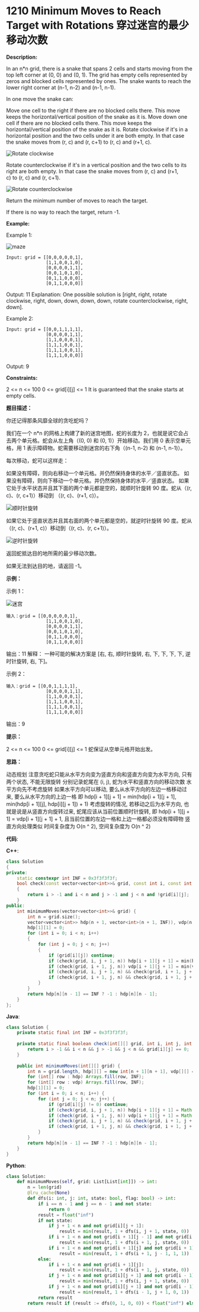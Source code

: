 # 1210 Minimum Moves to Reach Target with Rotations 穿过迷宫的最少移动次数

__Description:__

In an n*n grid, there is a snake that spans 2 cells and starts moving from the top left corner at (0, 0) and (0, 1). The grid has empty cells represented by zeros and blocked cells represented by ones. The snake wants to reach the lower right corner at (n-1, n-2) and (n-1, n-1).

In one move the snake can:

Move one cell to the right if there are no blocked cells there. This move keeps the horizontal/vertical position of the snake as it is.
Move down one cell if there are no blocked cells there. This move keeps the horizontal/vertical position of the snake as it is.
Rotate clockwise if it's in a horizontal position and the two cells under it are both empty. In that case the snake moves from (r, c) and (r, c+1) to (r, c) and (r+1, c).

![Rotate clockwise](https://assets.leetcode-cn.com/aliyun-lc-upload/uploads/2019/09/28/image-2.png)

Rotate counterclockwise if it's in a vertical position and the two cells to its right are both empty. In that case the snake moves from (r, c) and (r+1, c) to (r, c) and (r, c+1).

![Rotate counterclockwise](https://assets.leetcode-cn.com/aliyun-lc-upload/uploads/2019/09/28/image-1.png)

Return the minimum number of moves to reach the target.

If there is no way to reach the target, return -1.

__Example:__

Example 1:

![maze](https://assets.leetcode-cn.com/aliyun-lc-upload/uploads/2019/09/28/image.png)

```text
Input: grid = [[0,0,0,0,0,1],
               [1,1,0,0,1,0],
               [0,0,0,0,1,1],
               [0,0,1,0,1,0],
               [0,1,1,0,0,0],
               [0,1,1,0,0,0]]
```

Output: 11
Explanation:
One possible solution is [right, right, rotate clockwise, right, down, down, down, down, rotate counterclockwise, right, down].

Example 2:

```text
Input: grid = [[0,0,1,1,1,1],
               [0,0,0,0,1,1],
               [1,1,0,0,0,1],
               [1,1,1,0,0,1],
               [1,1,1,0,0,1],
               [1,1,1,0,0,0]]
```

Output: 9

__Constraints:__

2 <= n <= 100
0 <= grid[i][j] <= 1
It is guaranteed that the snake starts at empty cells.

__题目描述：__

你还记得那条风靡全球的贪吃蛇吗？

我们在一个 n*n 的网格上构建了新的迷宫地图，蛇的长度为 2，也就是说它会占去两个单元格。蛇会从左上角（(0, 0) 和 (0, 1)）开始移动。我们用 0 表示空单元格，用 1 表示障碍物。蛇需要移动到迷宫的右下角（(n-1, n-2) 和 (n-1, n-1)）。

每次移动，蛇可以这样走：

如果没有障碍，则向右移动一个单元格。并仍然保持身体的水平／竖直状态。
如果没有障碍，则向下移动一个单元格。并仍然保持身体的水平／竖直状态。
如果它处于水平状态并且其下面的两个单元都是空的，就顺时针旋转 90 度。蛇从（(r, c)、(r, c+1)）移动到 （(r, c)、(r+1, c)）。

![顺时针旋转](https://assets.leetcode-cn.com/aliyun-lc-upload/uploads/2019/09/28/image-2.png)

如果它处于竖直状态并且其右面的两个单元都是空的，就逆时针旋转 90 度。蛇从（(r, c)、(r+1, c)）移动到（(r, c)、(r, c+1)）。

![逆时针旋转](https://assets.leetcode-cn.com/aliyun-lc-upload/uploads/2019/09/28/image-1.png)

返回蛇抵达目的地所需的最少移动次数。

如果无法到达目的地，请返回 -1。

__示例：__

示例 1：

![迷宫](https://assets.leetcode-cn.com/aliyun-lc-upload/uploads/2019/09/28/image.png)

```text
输入：grid = [[0,0,0,0,0,1],
               [1,1,0,0,1,0],
               [0,0,0,0,1,1],
               [0,0,1,0,1,0],
               [0,1,1,0,0,0],
               [0,1,1,0,0,0]]
```

输出：11
解释：
一种可能的解决方案是 [右, 右, 顺时针旋转, 右, 下, 下, 下, 下, 逆时针旋转, 右, 下]。

示例 2：

```text
输入：grid = [[0,0,1,1,1,1],
               [0,0,0,0,1,1],
               [1,1,0,0,0,1],
               [1,1,1,0,0,1],
               [1,1,1,0,0,1],
               [1,1,1,0,0,0]]
```

输出：9

__提示：__

2 <= n <= 100
0 <= grid[i][j] <= 1
蛇保证从空单元格开始出发。

__思路：__

动态规划
注意贪吃蛇只能从水平方向变为竖直方向和竖直方向变为水平方向, 只有两个状态, 不能无限旋转
分别记录蛇尾在 (i, j), 蛇为水平和竖直方向的移动次数
水平方向先不考虑旋转
如果水平方向可以移动, 要么从水平方向的左边一格移动过来, 要么从水平方向的上边一格
即 hdp[i + 1][j + 1] = min(hdp[i + 1][j + 1], min(hdp[i + 1][j], hdp[i][j + 1]) + 1)
考虑旋转的情况, 若移动之后为水平方向, 也就是说是从竖直方向旋转过来, 蛇尾应该从当前位置顺时针旋转, 即 hdp[i + 1][j + 1] = vdp[i + 1][j + 1] + 1, 且当前位置的左边一格和上边一格都必须没有障碍物
竖直方向处理类似
时间复杂度为 O(n ^ 2), 空间复杂度为 O(n ^ 2)

__代码__:

__C++__:

```C++
class Solution 
{
private:
    static constexpr int INF = 0x3f3f3f3f;
    bool check(const vector<vector<int>>& grid, const int i, const int j, const int n)
    {
        return i > -1 and i < n and j > -1 and j < n and !grid[i][j];
    }
public:
    int minimumMoves(vector<vector<int>>& grid) {
        int n = grid.size();
        vector<vector<int>> hdp(n + 1, vector<int>(n + 1, INF)), vdp(n + 1, vector<int>(n + 1, INF));
        hdp[1][1] = 0;
        for (int i = 0; i < n; i++) 
        {
            for (int j = 0; j < n; j++) 
            {
                if (grid[i][j]) continue;
                if (check(grid, i, j + 1, n)) hdp[i + 1][j + 1] = min(hdp[i + 1][j + 1], min(hdp[i + 1][j], hdp[i][j + 1]) + 1);
                if (check(grid, i + 1, j, n)) vdp[i + 1][j + 1] = min(vdp[i + 1][j + 1], min(vdp[i + 1][j], vdp[i][j + 1]) + 1);
                if (check(grid, i, j + 1, n) && check(grid, i + 1, j + 1, n)) hdp[i + 1][j + 1] = min(hdp[i + 1][j + 1], vdp[i + 1][j + 1] + 1);
                if (check(grid, i + 1, j, n) && check(grid, i + 1, j + 1, n)) vdp[i + 1][j + 1] = min(hdp[i + 1][j + 1] + 1, vdp[i + 1][j + 1]);
            }
        }
        return hdp[n][n - 1] == INF ? -1 : hdp[n][n - 1];
    }
};
```

__Java__:

```Java
class Solution {
    private static final int INF = 0x3f3f3f3f;
    
    private static final boolean check(int[][] grid, int i, int j, int n) {
        return i > -1 && i < n && j > -1 && j < n && grid[i][j] == 0;
    }
    
    public int minimumMoves(int[][] grid) {
        int n = grid.length, hdp[][] = new int[n + 1][n + 1], vdp[][] = new int[n + 1][n + 1];
        for (int[] row : hdp) Arrays.fill(row, INF);
        for (int[] row : vdp) Arrays.fill(row, INF);
        hdp[1][1] = 0;
        for (int i = 0; i < n; i++) {
            for (int j = 0; j < n; j++) {
                if (grid[i][j] != 0) continue;
                if (check(grid, i, j + 1, n)) hdp[i + 1][j + 1] = Math.min(hdp[i + 1][j + 1], Math.min(hdp[i + 1][j], hdp[i][j + 1]) + 1);
                if (check(grid, i + 1, j, n)) vdp[i + 1][j + 1] = Math.min(vdp[i + 1][j + 1], Math.min(vdp[i + 1][j], vdp[i][j + 1]) + 1);
                if (check(grid, i, j + 1, n) && check(grid, i + 1, j + 1, n)) hdp[i + 1][j + 1] = Math.min(hdp[i + 1][j + 1], vdp[i + 1][j + 1] + 1);
                if (check(grid, i + 1, j, n) && check(grid, i + 1, j + 1, n)) vdp[i + 1][j + 1] = Math.min(hdp[i + 1][j + 1] + 1, vdp[i + 1][j + 1]);
            }
        }
        return hdp[n][n - 1] == INF ? -1 : hdp[n][n - 1];
    }
}
```

__Python__:

```Python
class Solution:
    def minimumMoves(self, grid: List[List[int]]) -> int:
        n = len(grid)
        @lru_cache(None)
        def dfs(i: int, j: int, state: bool, flag: bool) -> int:
            if i == n - 1 and j == n - 1 and not state:
                return 0
            result = float("inf")
            if not state:
                if j + 1 < n and not grid[i][j + 1]:
                    result = min(result, 1 + dfs(i, j + 1, state, 0))
                if i + 1 < n and not grid[i + 1][j - 1] and not grid[i + 1][j]:
                    result = min(result, 1 + dfs(i + 1, j, state, 0))
                if i + 1 < n and not grid[i + 1][j] and not grid[i + 1][j - 1] and not flag:
                    result = min(result, 1 + dfs(i + 1, j - 1, 1, 1))
            else:
                if i + 1 < n and not grid[i + 1][j]:
                    result = min(result, 1 + dfs(i + 1, j, state, 0))
                if j + 1 < n and not grid[i][j + 1] and not grid[i - 1][j + 1]:
                    result = min(result, 1 + dfs(i, j + 1, state, 0))
                if j + 1 < n and not grid[i][j + 1] and not grid[i - 1][j + 1] and not flag:
                    result = min(result, 1 + dfs(i - 1, j + 1, 0, 1))
            return result
        return result if (result := dfs(0, 1, 0, 0)) < float("inf") else -1
```
